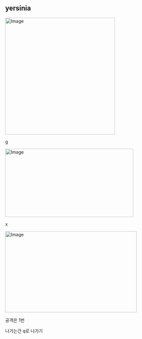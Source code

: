 ## yersinia

<img width="349" height="371" alt="Image" src="https://github.com/user-attachments/assets/ea3e04e1-968d-4f2f-9c1c-70fee6fb6007" />

g

<img width="408" height="217" alt="Image" src="https://github.com/user-attachments/assets/6c720af4-caf1-4fe4-8191-992b5f67c956" />

x

<img width="419" height="258" alt="Image" src="https://github.com/user-attachments/assets/5724f4fb-7cce-42e6-938e-9e53a70337ac" />

공격은 1번

나가는건 q로 나가기














































































